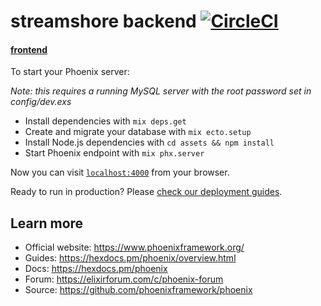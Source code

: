 # streamshore backend [![CircleCI](https://circleci.com/gh/nextinfinity/streamshore-backend.svg?style=shield&circle-token=04368b5676827c2ede46717553395b3a9f2e0796)](https://circleci.com/gh/nextinfinity/streamshore-backend)


#### [frontend](https://github.com/sethmaxwl/streamshore)

To start your Phoenix server:

*Note: this requires a running MySQL server with the root password set in config/dev.exs*

  * Install dependencies with `mix deps.get`
  * Create and migrate your database with `mix ecto.setup`
  * Install Node.js dependencies with `cd assets && npm install`
  * Start Phoenix endpoint with `mix phx.server`

Now you can visit [`localhost:4000`](http://localhost:4000) from your browser.

Ready to run in production? Please [check our deployment guides](https://hexdocs.pm/phoenix/deployment.html).

## Learn more

  * Official website: https://www.phoenixframework.org/
  * Guides: https://hexdocs.pm/phoenix/overview.html
  * Docs: https://hexdocs.pm/phoenix
  * Forum: https://elixirforum.com/c/phoenix-forum
  * Source: https://github.com/phoenixframework/phoenix
